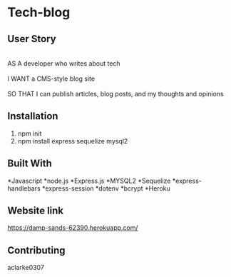 # Tech-blog

## User Story 
<br>AS A developer who writes about tech</br>
<br>I WANT a CMS-style blog site</br>
<br>SO THAT I can publish articles, blog posts, and my thoughts and opinions</br>

## Installation
1. npm init
2. npm install express sequelize mysql2

## Built With
*Javascript
*node.js
*Express.js
*MYSQL2
*Sequelize
*express-handlebars
*express-session
*dotenv
*bcrypt
*Heroku

## Website link
https://damp-sands-62390.herokuapp.com/
## Contributing 
aclarke0307
